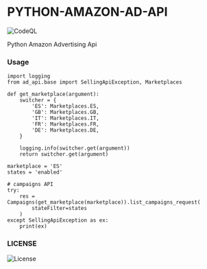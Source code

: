 # PYTHON-AMAZON-AD-API

![CodeQL](https://img.shields.io/badge/coverage-15%25-yellow)

Python Amazon Advertising Api

### Usage

```
import logging
from ad_api.base import SellingApiException, Marketplaces

def get_marketplace(argument):
    switcher = {
        'ES': Marketplaces.ES,
        'GB': Marketplaces.GB,
        'IT': Marketplaces.IT,
        'FR': Marketplaces.FR,
        'DE': Marketplaces.DE,
    }

    logging.info(switcher.get(argument))
    return switcher.get(argument)

marketplace = 'ES'
states = 'enabled'

# campaigns API
try:
    res = Campaigns(get_marketplace(marketplace)).list_campaigns_request(
        stateFilter=states
    )
except SellingApiException as ex:
    print(ex)

```

### LICENSE

![License](https://img.shields.io/badge/license-MIT-green)
